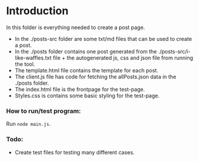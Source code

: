 # Introduction

In this folder is everything needed to create a post page.

- In the ./posts-src folder are some txt/md files that can be used to create a post.
- In the ./posts folder contains one post generated from the ./posts-src/i-like-waffles.txt file + the autogenerated js, css and json file from running the tool.
- The template.html file contains the template for each post.
- The client.js file has code for fetching the allPosts.json data in the ./posts folder.
- The index.html file is the frontpage for the test-page.
- Styles.css is contains some basic styling for the test-page.

### How to run/test program:

Run `node main.js`.

### Todo:

- Create test files for testing many different cases.
